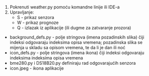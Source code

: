 1. Pokrenuti weather.py pomoću komandne linije ili IDE-a
2. Upravljanje:
    * S - prikaz senzora
    * W - prikaz prognoze
    * Q - izlazak iz aplikacije (ili dugme za zatvaranje prozora)
    
* background_defs.py - polje stringova (imena pozadinskih slika) čiji indeksi odgovaraju indeksima opisa vremena; pozadinska slika
                       se mijenja u skladu sa opisom vremena, te da li je dan ili noć
* icon_defs.py - polje stringova (imena ikona) čiji indeksi odgovaraju indeksima indeksima opisa vremena
* bme280.py i DS18B20.py definiraju rad odgovarajućih senzora
* icon.jpeg - ikona aplikacije
